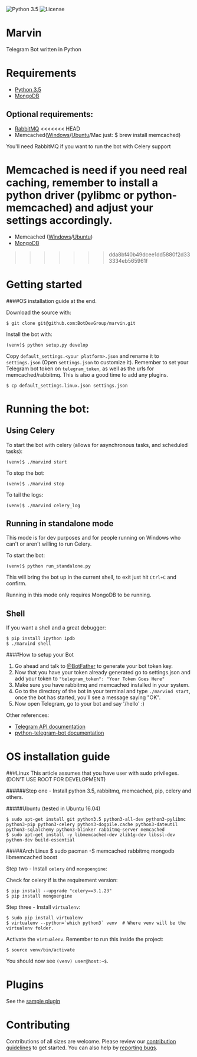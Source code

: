 ![Python 3.5](https://img.shields.io/badge/python-3.5-blue.svg) ![License](https://img.shields.io/github/license/mashape/apistatus.svg)
# Marvin
Telegram Bot written in Python

# Requirements

- [Python 3.5](https://www.python.org/downloads/release/python-352/)
- [MongoDB](https://www.mongodb.com/download-center#community)

## Optional requirements:
- [RabbitMQ](https://www.rabbitmq.com/download.html)
<<<<<<< HEAD
- Memcached([Windows](https://commaster.net/content/installing-memcached-windows)/[Ubuntu](https://memcached.org/downloads)/Mac just: $ brew install memcached) 

You'll need RabbitMQ if you want to run the bot with Celery support

Memcached is need if you need real caching, remember to install a python
driver (pylibmc or python-memcached) and adjust your settings accordingly. 
=======
- Memcached ([Windows](https://commaster.net/content/installing-memcached-windows)/[Ubuntu](https://memcached.org/downloads))
- [MongoDB](https://www.mongodb.com/download-center#community)
>>>>>>> dda8bf40b49dcee1dd5880f2d333334eb565961f

# Getting started

####OS installation guide at the end.

Download the source with:

    $ git clone git@github.com:BotDevGroup/marvin.git

Install the bot with:

    (venv)$ python setup.py develop
    
Copy `default_settings.<your platform>.json` and rename it to `settings.json` (Open `settings.json` to customize it).
Remember to set your Telegram bot token on `telegram_token`, as well as the urls for memcached/rabbitmq.
This is also a good time to add any plugins.

    $ cp default_settings.linux.json settings.json
    
    
# Running the bot:

## Using Celery 

To start the bot with celery (allows for asynchronous tasks, and scheduled tasks):

    (venv)$ ./marvind start
    
To stop the bot:

    (venv)$ ./marvind stop
    
To tail the logs:

    (venv)$ ./marvind celery_log
    
## Running in standalone mode

This mode is for dev purposes and for people running on Windows who can't or
aren't willing to run Celery.

To start the bot:

    (venv)$ python run_standalone.py
    
This will bring the bot up in the current shell, to exit just hit `Ctrl+C` and
confirm.

Running in this mode only requires MongoDB to be running.
    
## Shell

If you want a shell and a great debugger:
    
    $ pip install ipython ipdb
    $ ./marvind shell


####How to setup your Bot

1. Go ahead and talk to [@BotFather](https://telegram.me/BotFather) to generate your bot token key.
2. Now that you have your token already generated go to settings.json and add your token to `"telegram_token": "Your Token Goes Here"`
3. Make sure you have rabbitmq and memcached installed in your system. 
4. Go to the directory of the bot in your terminal and type `./marvind start`, once the bot has started, you'll see a message saying "OK". 
5. Now open Telegram, go to your bot and say '/hello' :)



Other references:
- [Telegram API documentation](https://core.telegram.org/bots/api)
- [python-telegram-bot documentation](https://pythonhosted.org/python-telegram-bot/)

# OS installation guide

###Linux 
This article assumes that you have user with sudo privileges. (DON'T USE ROOT FOR DEVELOPMENT)

######Step one - Install python 3.5, rabbitmq, memcached, pip, celery and others.

#####Ubuntu 
(tested in Ubuntu 16.04)

	$ sudo apt-get install git python3.5 python3-all-dev python3-pylibmc python3-pip python3-celery python3-dogpile.cache python3-dateutil python3-sqlalchemy python3-blinker rabbitmq-server memcached 
	$ sudo apt-get install -y libmemcached-dev zlib1g-dev libssl-dev python-dev build-essential

#####Arch Linux
    $ sudo pacman -S memcached rabbitmq mongodb libmemcached boost

Step two - Install `celery` and `mongoengine`:

Check for celery if is the requirement version:

	$ pip install --upgrade "celery==3.1.23"
	$ pip install mongoengine

Step three - Install `virtualenv`:

	$ sudo pip install virtualenv
	$ virtualenv --python=`which python3` venv	# Where venv will be the virtualenv folder.
	
Activate the `virtualenv`. Remember to run this inside the project:

	$ source venv/bin/activate

You should now see `(venv) user@host:~$`.


# Plugins

See the [sample plugin](https://github.com/BotDevGroup/marvinbot_sample_plugin)


# Contributing

Contributions of all sizes are welcome. Please review our [contribution guidelines](https://github.com/BotDevGroup/marvin/blob/master/CONTRIBUTING.md) to get started. You can also help by [reporting bugs](https://github.com/BotDevGroup/marvin/issues/new).
